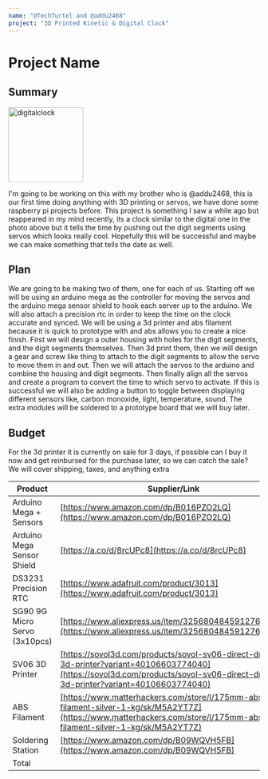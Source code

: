 ```yaml
---
name: "@TechTurtel and @addu2468"
project: "3D Printed Kinetic & Digital Clock"
---
```


# Project Name

## Summary

<img src="https://cdn.shopify.com/s/files/1/0035/7443/1790/products/30401_left_1800x1800.jpg?v=1602201307" alt="digitalclock" width="150"/>

I'm going to be working on this with my brother who is @addu2468, this is our first time doing anything with 3D printing or servos, we have done some raspberry pi projects before. This project is something I saw a while ago but reappeared in my mind recently, its a clock similar to the digital one in the photo above but it tells the time by pushing out the digit segments using servos which looks really cool. Hopefully this will be successful and maybe we can make something that tells the date as well.

## Plan

We are going to be making two of them, one for each of us. Starting off we will be using an arduino mega as the controller for moving the servos and the arduino mega sensor shield to hook each server up to the arduino. We will also attach a precision rtc in order to keep the time on the clock accurate and synced. We will be using a 3d printer and abs filament because it is quick to prototype with and abs allows you to create a nice finish. First we will design a outer housing with holes for the digit segments, and the digit segments themselves. Then 3d print them, then we will design a gear and screw like thing to attach to the digit segments to allow the servo to move them in and out. Then we will attach the servos to the arduino and combine the housing and digit segments. Then finally align all the servos and create a program to convert the time to which servo to activate. If this is successful we will also be adding a button to toggle between displaying different sensors like, carbon monoxide, light, temperature, sound. The extra modules will be soldered to a prototype board that we will buy later.

## Budget

For the 3d printer it is currently on sale for 3 days, if possible can I buy it now and get reinbursed for the purchase later, so we can catch the sale?
We will cover shipping, taxes, and anything extra

| Product         | Supplier/Link                         | Cost   |
| --------------- | ------------------------------------- | ------ |
| Arduino Mega + Sensors  | [https://www.amazon.com/dp/B016PZO2LQ](https://www.amazon.com/dp/B016PZO2LQ) | $71.99  |
| Arduino Mega Sensor Shield | [https://a.co/d/8rcUPc8](https://a.co/d/8rcUPc8) | $7.49 |
| DS3231 Precision RTC | [https://www.adafruit.com/product/3013](https://www.adafruit.com/product/3013) | $17.50 |
| SG90 9G Micro Servo (3x10pcs) | [https://www.aliexpress.us/item/3256804845912768.html](https://www.aliexpress.us/item/3256804845912768.html) | $59.13 |
| SV06 3D Printer | [https://sovol3d.com/products/sovol-sv06-direct-drive-3d-printer?variant=40106603774040](https://sovol3d.com/products/sovol-sv06-direct-drive-3d-printer?variant=40106603774040) | $239.00 |
| ABS Filament | [https://www.matterhackers.com/store/l/175mm-abs-filament-silver-1-kg/sk/M5A2YT7Z](https://www.matterhackers.com/store/l/175mm-abs-filament-silver-1-kg/sk/M5A2YT7Z) | $20.87 |
| Soldering Station | [https://www.amazon.com/dp/B09WQVH5FB](https://www.amazon.com/dp/B09WQVH5FB) | 129.99 |
| Total           |                                       | $545.98 |
